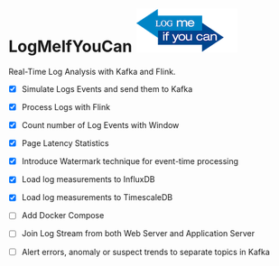 # LogMeIfYouCan ![LogMeIfYouCan](LogMeIfYouCan.png)
    
Real-Time Log Analysis with Kafka and Flink. 

- [x] Simulate Logs Events and send them to Kafka
- [x] Process Logs with Flink
- [x] Count number of Log Events with Window
- [x] Page Latency Statistics
- [x] Introduce Watermark technique for event-time processing
- [x] Load log measurements to InfluxDB
- [x] Load log measurements to TimescaleDB
- [ ] Add Docker Compose
- [ ] Join Log Stream from both Web Server and Application Server
- [ ] Alert errors, anomaly or suspect trends to separate topics in Kafka

